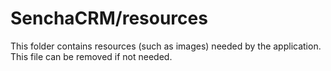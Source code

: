 # SenchaCRM/resources

This folder contains resources (such as images) needed by the application. This file can
be removed if not needed.
